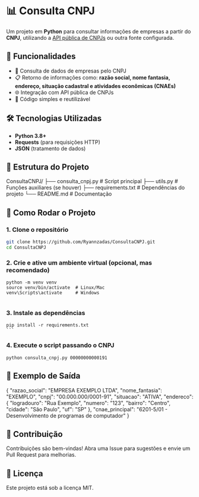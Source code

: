 # 📊 Consulta CNPJ

Um projeto em **Python** para consultar informações de empresas a partir do **CNPJ**, utilizando a [API pública de CNPJs](https://publica.cnpj.ws/) ou outra fonte configurada.

## 📌 Funcionalidades
- 🔎 Consulta de dados de empresas pelo CNPJ  
- 📋 Retorno de informações como: **razão social, nome fantasia, endereço, situação cadastral e atividades econômicas (CNAEs)**  
- 🌐 Integração com API pública de CNPJs  
- 🐍 Código simples e reutilizável  

## 🛠️ Tecnologias Utilizadas
- **Python 3.8+**  
- **Requests** (para requisições HTTP)  
- **JSON** (tratamento de dados)  

## 📂 Estrutura do Projeto

ConsultaCNPJ/
├── consulta_cnpj.py # Script principal
├── utils.py # Funções auxiliares (se houver)
├── requirements.txt # Dependências do projeto
└── README.md # Documentação

## 🚀 Como Rodar o Projeto

### 1. Clone o repositório
```bash
git clone https://github.com/Ryannzadas/ConsultaCNPJ.git
cd ConsultaCNPJ
```

### 2. Crie e ative um ambiente virtual (opcional, mas recomendado)
``` 
python -m venv venv
source venv/bin/activate  # Linux/Mac
venv\Scripts\activate     # Windows
```

```
```
### 3. Instale as dependências
````
pip install -r requirements.txt
```

````
### 4. Execute o script passando o CNPJ
```
python consulta_cnpj.py 00000000000191
````

## 📡 Exemplo de Saída
{
  "razao_social": "EMPRESA EXEMPLO LTDA",
  "nome_fantasia": "EXEMPLO",
  "cnpj": "00.000.000/0001-91",
  "situacao": "ATIVA",
  "endereco": {
    "logradouro": "Rua Exemplo",
    "numero": "123",
    "bairro": "Centro",
    "cidade": "São Paulo",
    "uf": "SP"
  },
  "cnae_principal": "6201-5/01 - Desenvolvimento de programas de computador"
}

## 🤝 Contribuição

Contribuições são bem-vindas!
Abra uma Issue para sugestões e envie um Pull Request para melhorias.

## 📜 Licença

Este projeto está sob a licença MIT.

